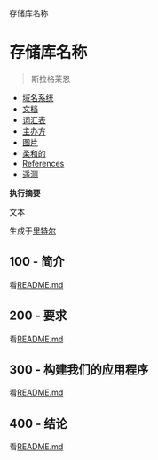 存储库名称

# 存储库名称

> 斯拉格莱恩

-   [域名系统](./DNS.md)
-   [文档](./DOCUMENTATION.md)
-   [词汇表](./GLOSSARY.md)
-   [主办方](./HOSTS.md)
-   [图片](./IMAGES.md)
-   [柔和的](./PODMAN.md)
-   [References](./REFERENCES.md)
-   [遥测](./TELEMETRY.md)

**执行摘要**

文本

生成于[里特尔](https://app.rytr.me)

## 100 - 简介

看[README.md](./100/README.md)

## 200 - 要求

看[README.md](./200/README.md)

## 300 - 构建我们的应用程序

看[README.md](./300/README.md)

## 400 - 结论

看[README.md](./400/README.md)
